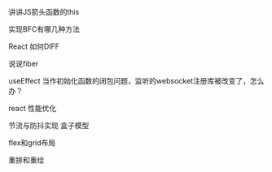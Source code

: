 
讲讲JS箭头函数的this

实现BFC有哪几种方法

React 如何DIFF

说说fiber

useEffect 当作初始化函数的闭包问题，监听的websocket注册库被改变了，怎么办？

react 性能优化

节流与防抖实现
盒子模型

flex和grid布局

重排和重绘
